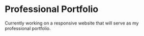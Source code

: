 # Professional Portfolio
Currently working on a responsive website that will serve as my professional portfolio.




